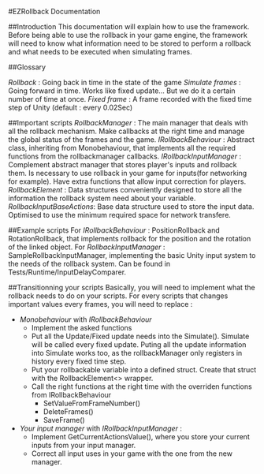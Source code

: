 #EZRollback Documentation 

##Introduction
This documentation will explain how to use the framework. Before being able to use the rollback in your game engine, the framework will need to know what information need to be stored to perform a rollback and what needs to be executed when simulating frames.

##Glossary

*Rollback* : Going back in time in the state of the game
*Simulate frames* : Going forward in time. Works like fixed update... But we do it a certain number of time at once.
*Fixed frame* : A frame recorded with the fixed time step of Unity (default : every 0.02Sec)


##Important scripts
*RollbackManager* : The main manager that deals with all the rollback mechanism. Make callbacks at the right time and manage the global status of the frames and the game.
*IRollbackBehaviour* : Abstract class, inheriting from Monobehaviour, that implements all the required functions from the rollbackmanager callbacks.
*IRollbackInputManager* : Complement abstract manager that stores player's inputs and rollback them. Is necessary to use rollback in your game for inputs(for networking for example). Have extra functions that allow input correction for players.
*RollbackElement<T>* : Data structures conveniently designed to store all the information the rollback system need about your variable.
*RollbackInputBaseActions*: Base data structure used to store the input data. Optimised to use the minimum required space for network transfere.

##Example scripts
For *IRollbackBehaviour* : PositionRollback and RotationRollback, that implements rollback for the position and the rotation of the linked object.
For *RollbackInputManager* : SampleRollbackInputManager, implementing the basic Unity input system to the needs of the rollback system. Can be found in Tests/Runtime/InputDelayComparer.

##Transitionning your scripts
Basically, you will need to implement what the rollback needs to do on your scripts. For every scripts that changes important values every frames, you will need to replace :
- *Monobehaviour* with *IRollbackBehaviour*
	- Implement the asked functions 
	- Put all the Update/Fixed update needs into the Simulate(). Simulate will be called every fixed update. Puting all the update information into Simulate works too, as the rollbackManager only registers in history every fixed time step.
	- Put your rollbackable variable into a defined struct. Create that struct with the RollbackElement<> wrapper.
	- Call the right functions at the right time with the overriden functions from IRollbackBehaviour
		- SetValueFromFrameNumber()
		- DeleteFrames()
		- SaveFrame()
- *Your input manager* with *IRollbackInputManager* :
	- Implement GetCurrentActionsValue(), where you store your current inputs from your input manager.
	- Correct all input uses in your game with the one from the new manager.